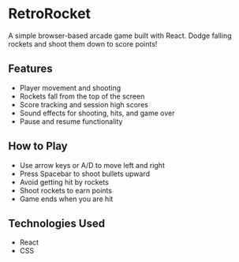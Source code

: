 # RetroRocket

A simple browser-based arcade game built with React. Dodge falling rockets and shoot them down to score points!

## Features
- Player movement and shooting
- Rockets fall from the top of the screen
- Score tracking and session high scores
- Sound effects for shooting, hits, and game over
- Pause and resume functionality

## How to Play
- Use arrow keys or A/D to move left and right
- Press Spacebar to shoot bullets upward
- Avoid getting hit by rockets
- Shoot rockets to earn points
- Game ends when you are hit

## Technologies Used
- React
- CSS
